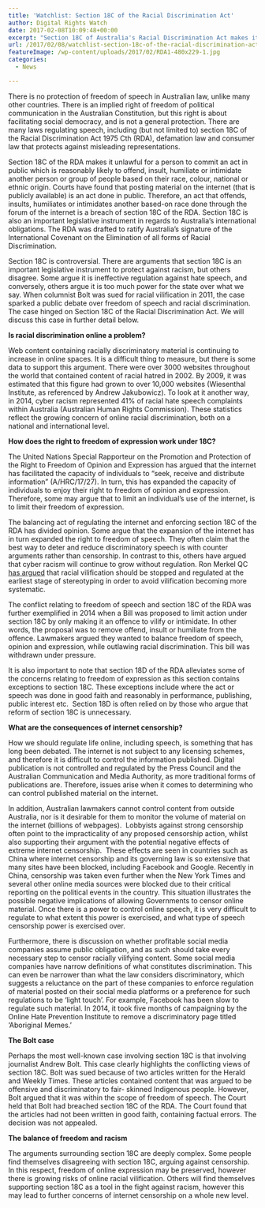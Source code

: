 ```yaml
---
title: 'Watchlist: Section 18C of the Racial Discrimination Act'
author: Digital Rights Watch
date: 2017-02-08T10:09:48+00:00
excerpt: "Section 18C of Australia's Racial Discrimination Act makes it unlawful for a person to commit an act that offends, insults, humiliates or intimidates another based-on race on the internet. Why is this so controversial? Allow us to explain."
url: /2017/02/08/watchlist-section-18c-of-the-racial-discrimination-act/
featureImage: /wp-content/uploads/2017/02/RDA1-480x229-1.jpg
categories:
  - News

---
```

<span style="font-weight: 400;">There is no protection of freedom of speech in Australian law, unlike many other countries. There is an implied right of freedom of political communication in the Australian Constitution, but this right is about facilitating social democracy, and is not a general protection. There are many laws regulating speech, including (but not limited to) section 18C of the Racial Discrimination Act 1975 Cth (RDA), defamation law and consumer law that protects against misleading representations.</span>

<span style="font-weight: 400;">Section 18C of the RDA makes it unlawful for a person to commit an act in public which is reasonably likely to offend, insult, humiliate or intimidate another person or group of people based on their race, colour, national or ethnic origin. Courts have found that posting material on the internet (that is publicly available) is an act done in public. Therefore, an act that offends, insults, humiliates or intimidates another based-on race done through the forum of the internet is a breach of section 18C of the RDA. Section 18C is also an important legislative instrument in regards to Australia’s international obligations. The RDA was drafted to ratify Australia’s signature of the International Covenant on the Elimination of all forms of Racial Discrimination. </span>

<span style="font-weight: 400;">Section 18C is controversial. There are arguments that section 18C is an important legislative instrument to protect against racism, but others disagree. Some argue it is ineffective regulation against hate speech, and conversely, others argue it is too much power for the state over what we say. When columnist Bolt was sued for racial vilification in 2011, the case sparked a public debate over freedom of speech and racial discrimination. The case hinged on Section 18C of the Racial Discrimination Act. We will discuss this case in further detail below. </span>

**Is racial discrimination online a problem?**

<span style="font-weight: 400;">Web content containing racially discriminatory material is continuing to increase in online spaces. It is a difficult thing to measure, but there is some data to support this argument. There were over 3000 websites throughout the world that contained content of racial hatred in 2002. By 2009, it was estimated that this figure had grown to over 10,000 websites (Wiesenthal Institute, as referenced by Andrew Jakubowicz). To look at it another way, in 2014, cyber racism represented 41% of racial hate speech complaints within Australia (Australian Human Rights Commission). These statistics reflect the growing concern of online racial discrimination, both on a national and international level.</span>

**How does the right to freedom of expression work under 18C?**

<span style="font-weight: 400;">The United Nations Special Rapporteur on the Promotion and Protection of the Right to Freedom of Opinion and Expression has argued that the internet has facilitated the capacity of individuals to “seek, receive and distribute information” (A/HRC/17/27). In turn, this has expanded the capacity of individuals to enjoy their right to freedom of opinion and expression. Therefore, some may argue that to limit an individual&#8217;s use of the internet, is to limit their freedom of expression.</span>

<span style="font-weight: 400;">The balancing act of regulating the internet and enforcing section 18C of the RDA has divided opinion. Some argue that the expansion of the internet has in turn expanded the right to freedom of speech. They often claim that the best way to deter and reduce discriminatory speech is with counter arguments rather than censorship. </span><span style="font-weight: 400;">In contrast to this, others have argued that cyber racism will continue to grow without regulation. Ron Merkel QC </span>[<span style="font-weight: 400;">has argued</span>][1] <span style="font-weight: 400;">that racial vilification should be stopped and regulated at the earliest stage of stereotyping in order to avoid vilification becoming more systematic.</span>

<span style="font-weight: 400;">The conflict relating to freedom of speech and section 18C of the RDA was further exemplified in 2014 when a Bill was proposed to limit action under section 18C by only making it an offence to vilify or intimidate. In other words, the proposal was to remove offend, insult or humiliate from the offence. Lawmakers argued they wanted to balance freedom of speech, opinion and expression, while outlawing racial discrimination. This bill was withdrawn under pressure.</span>

<span style="font-weight: 400;">It is also important to note that section 18D of the RDA alleviates some of the concerns relating to freedom of expression as this section contains exceptions to section 18C. These exceptions include where the act or speech was done in good faith and reasonably in performance, publishing, public interest etc.  Section 18D is often relied on by those who argue that reform of section 18C is unnecessary.</span>

**What are the consequences of internet censorship?**

<span style="font-weight: 400;">How we should regulate life online, including speech, is something that has long been debated. The internet is not subject to any licensing schemes, and therefore it is difficult to control the information published. Digital publication is not controlled and regulated by the Press Council and the Australian Communication and Media Authority, as more traditional forms of publications are. Therefore, issues arise when it comes to determining who can control published material on the internet.</span>

<span style="font-weight: 400;">In addition, Australian lawmakers cannot control content from outside Australia, nor is it desirable for them to monitor the volume of material on the internet (billions of webpages).  Lobbyists against strong censorship often point to the impracticality of any proposed censorship action, whilst also supporting their argument with the potential negative effects of extreme internet censorship.  These effects are seen in countries such as China where internet censorship and its governing law is so extensive that many sites have been blocked, including Facebook and Google. Recently in China, censorship was taken even further when the New York Times and several other online media sources were blocked due to their critical reporting on the political events in the country. This situation illustrates the possible negative implications of allowing Governments to censor online material. Once there is a power to control online speech, it is very difficult to regulate to what extent this power is exercised, and what type of speech censorship power is exercised over.</span>

<span style="font-weight: 400;">Furthermore, there is discussion on whether profitable social media companies assume public obligation, and as such should take every necessary step to censor racially vilifying content. Some social media companies have narrow definitions of what constitutes discrimination. This can even be narrower than what the law considers discriminatory, which suggests a reluctance on the part of these companies to enforce regulation of material posted on their social media platforms or a preference for such regulations to be &#8216;light touch&#8217;. For example, Facebook has been slow to regulate such material. In 2014, it took five months of campaigning by the Online Hate Prevention Institute to remove a discriminatory page titled ‘Aboriginal Memes.’</span>

**The Bolt case**

<span style="font-weight: 400;">Perhaps the most well-known case involving section 18C is that involving journalist Andrew Bolt. This case clearly highlights the conflicting views of section 18C. Bolt was sued because of two articles written for the Herald and Weekly Times. These articles contained content that was argued to be offensive and discriminatory to fair- skinned Indigenous people. However, Bolt argued that it was within the scope of freedom of speech. The Court held that Bolt had breached section 18C of the RDA. The Court found that the articles had not been written in good faith, containing factual errors. The decision was not appealed.</span>

**The balance of freedom and racism**

<span style="font-weight: 400;">The arguments surrounding section 18C are deeply complex. Some people find themselves disagreeing with section 18C, arguing against censorship. In this respect, freedom of online expression may be preserved, however there is growing risks of online racial vilification. Others will find themselves supporting section 18C as a tool in the fight against racism, however this may lead to further concerns of internet censorship on a whole new level. </span>

 [1]: http://legalbriefs.com.au/ep-9-free-speech/